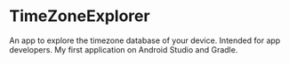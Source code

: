 TimeZoneExplorer
================
An app to explore the timezone database of your device. Intended for app developers. My first application on Android Studio and Gradle.
